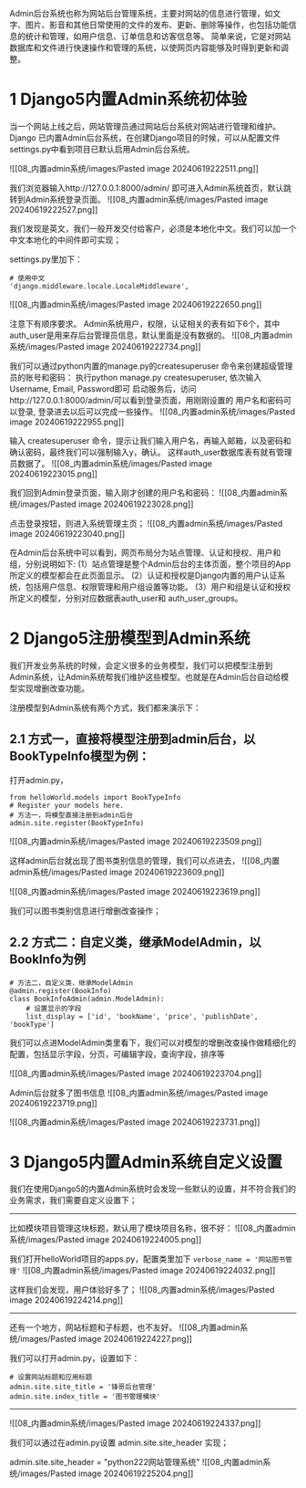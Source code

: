 
Admin后台系统也称为网站后台管理系统，主要对网站的信息进行管理，如文字、图片、影音和其他日常使用的文件的发布、更新、删除等操作，也包括功能信息的统计和管理，如用户信息、订单信息和访客信息等。
简单来说，它是对网站数据库和文件进行快速操作和管理的系统，以使网页内容能够及时得到更新和调整。


# 1 Django5内置Admin系统初体验

当一个网站上线之后，网站管理员通过网站后台系统对网站进行管理和维护。
Django 已内置Admin后台系统，在创建Django项目的时候，可以从配置文件settings.py中看到项目已默认启用Admin后台系统。


![[08_内置admin系统/images/Pasted image 20240619222511.png]]

我们浏览器输入http://127.0.0.1:8000/admin/ 即可进入Admin系统首页，默认跳转到Admin系统登录页面。
![[08_内置admin系统/images/Pasted image 20240619222527.png]]

我们发现是英文，我们一般开发交付给客户，必须是本地化中文。我们可以加一个中文本地化的中间件即可实现；

settings.py里加下：
```
# 使用中文
'django.middleware.locale.LocaleMiddleware',
```

![[08_内置admin系统/images/Pasted image 20240619222650.png]]


注意下有顺序要求。
Admin系统用户，权限，认证相关的表有如下6个，其中auth_user是用来存后台管理员信息，默认里面是没有数据的。
![[08_内置admin系统/images/Pasted image 20240619222734.png]]



我们可以通过python内置的manage.py的createsuperuser 命令来创建超级管理员的账号和密码：
执行python manage.py createsuperuser, 依次输入Username, Email, Password即可
启动服务后，访问http://127.0.0.1:8000/admin/可以看到登录页面，用刚刚设置的 用户名和密码可以登录, 登录进去以后可以完成一些操作。
![[08_内置admin系统/images/Pasted image 20240619222955.png]]


输入 createsuperuser 命令，提示让我们输入用户名，再输入邮箱，以及密码和确认密码，最终我们可以强制输入y，确认。
这样auth_user数据库表有就有管理员数据了。
![[08_内置admin系统/images/Pasted image 20240619223015.png]]

我们回到Admin登录页面，输入刚才创建的用户名和密码：
![[08_内置admin系统/images/Pasted image 20240619223028.png]]

点击登录按钮，则进入系统管理主页；
![[08_内置admin系统/images/Pasted image 20240619223040.png]]

在Admin后台系统中可以看到，网页布局分为站点管理、认证和授权、用户和组，分别说明如下:
(1）站点管理是整个Admin后台的主体页面，整个项目的App所定义的模型都会在此页面显示。
(2）认证和授权是Django内置的用户认证系统，包括用户信息、权限管理和用户组设置等功能。
(3）用户和组是认证和授权所定义的模型，分别对应数据表auth_user和 auth_user_groups。


# 2 Django5注册模型到Admin系统

我们开发业务系统的时候，会定义很多的业务模型，我们可以把模型注册到Admin系统，让Admin系统帮我们维护这些模型。也就是在Admin后台自动给模型实现增删改查功能。

注册模型到Admin系统有两个方式，我们都来演示下：
## 2.1 方式一，直接将模型注册到admin后台，以BookTypeInfo模型为例：

打开admin.py，

```
from helloWorld.models import BookTypeInfo
# Register your models here.
# 方法一，将模型直接注册到admin后台
admin.site.register(BookTypeInfo)
```

![[08_内置admin系统/images/Pasted image 20240619223509.png]]


这样admin后台就出现了图书类别信息的管理，我们可以点进去，
![[08_内置admin系统/images/Pasted image 20240619223609.png]]

![[08_内置admin系统/images/Pasted image 20240619223619.png]]

我们可以图书类别信息进行增删改查操作；


## 2.2 方式二：自定义类，继承ModelAdmin，以BookInfo为例


```
# 方法二，自定义类，继承ModelAdmin
@admin.register(BookInfo)
class BookInfoAdmin(admin.ModelAdmin):
	# 设置显示的字段
	list_display = ['id', 'bookName', 'price', 'publishDate', 'bookType']
```

我们可以点进ModelAdmin类里看下，我们可以对模型的增删改查操作做精细化的配置，包括显示字段，分页，可编辑字段，查询字段，排序等

![[08_内置admin系统/images/Pasted image 20240619223704.png]]

Admin后台就多了图书信息
![[08_内置admin系统/images/Pasted image 20240619223719.png]]

![[08_内置admin系统/images/Pasted image 20240619223731.png]]



# 3 Django5内置Admin系统自定义设置

我们在使用Django5的内置Admin系统时会发现一些默认的设置，并不符合我们的业务需求，我们需要自定义设置下；


---

比如模块项目管理这块标题，默认用了模块项目名称，很不好：
![[08_内置admin系统/images/Pasted image 20240619224005.png]]

我们打开helloWorld项目的apps.py，配置类里加下 `verbose_name = '网站图书管理'`
![[08_内置admin系统/images/Pasted image 20240619224032.png]]

这样我们会发现，用户体验好多了；
![[08_内置admin系统/images/Pasted image 20240619224214.png]]


---


还有一个地方，网站标题和子标题，也不友好。
![[08_内置admin系统/images/Pasted image 20240619224227.png]]


我们可以打开admin.py，设置如下：
```
# 设置网站标题和应用标题
admin.site.site_title = '锋哥后台管理'
admin.site.index_title = '图书管理模块'
```


---

![[08_内置admin系统/images/Pasted image 20240619224337.png]]

我们可以通过在admin.py设置 admin.site.site_header 实现；

admin.site.site_header = "python222网站管理系统"
![[08_内置admin系统/images/Pasted image 20240619225204.png]]



